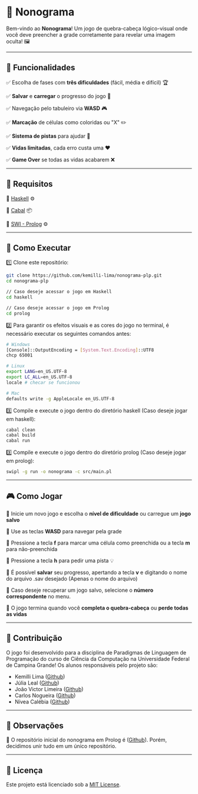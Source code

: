 # 🎨 Nonograma

Bem-vindo ao **Nonograma**! Um jogo de quebra-cabeça lógico-visual onde você deve preencher a grade corretamente para revelar uma imagem oculta! 🖼️

---

## 🚀 Funcionalidades
✅ Escolha de fases com **três dificuldades** (fácil, média e difícil) 🏆

✅ **Salvar** e **carregar** o progresso do jogo 💾

✅ Navegação pelo tabuleiro via **WASD** 🎮

✅ **Marcação** de células como coloridas ou "X" ✏️

✅ **Sistema de pistas** para ajudar 🎁

✅ **Vidas limitadas**, cada erro custa uma ❤️

✅ **Game Over** se todas as vidas acabarem ❌

---

## 🔧 Requisitos
🔹 [Haskell](https://www.haskell.org/) ⚙️

🔹 [Cabal](https://www.haskell.org/cabal/) 📦

🔹 [SWI - Prolog](https://www.swi-prolog.org/download/stable) ⚙️

---

## 🎯 Como Executar
1️⃣  Clone este repositório:
   ```sh
   git clone https://github.com/kemilli-lima/nonograma-plp.git
   cd nonograma-plp

   // Caso deseje acessar o jogo em Haskell
   cd haskell

   // Caso deseje acessar o jogo em Prolog
   cd prolog
   ```

2️⃣ Para garantir os efeitos visuais e as cores do jogo no terminal, é necessário executar os seguintes comandos antes:
   ```sh
   # Windows
   [Console]::OutputEncoding = [System.Text.Encoding]::UTF8
   chcp 65001
   ```
   ```sh
   # Linux
   export LANG=en_US.UTF-8
   export LC_ALL=en_US.UTF-8
   locale # checar se funcionou
   ```
   ```sh
   # Mac
   defaults write -g AppleLocale en_US.UTF-8
   ```

3️⃣  Compile e execute o jogo dentro do diretório haskell (Caso deseje jogar em haskell):
   ```sh
   cabal clean
   cabal build
   cabal run
   ```

3️⃣  Compile e execute o jogo dentro do diretório prolog (Caso deseje jogar em prolog):
   ```sh
   swipl -g run -o nonograma -c src/main.pl
   ```

---

## 🎮 Como Jogar
🎯 Inicie um novo jogo e escolha o **nível de dificuldade** ou carregue um **jogo salvo**

🎯 Use as teclas **WASD** para navegar pela grade


🎯 Pressione a tecla **f** para marcar uma célula como preenchida ou a tecla **m** para não-preenchida

🎯 Pressione a tecla **h** para pedir uma pista 💡

🎯 É possível **salvar** seu progresso, apertando a tecla **v** e digitando o nome do arquivo .sav desejado (Apenas o nome do arquivo)

🎯 Caso deseje recuperar um jogo salvo, selecione o **número correspondente** no menu. 

🎯 O jogo termina quando você **completa o quebra-cabeça** ou **perde todas as vidas**

---

## 🤝 Contribuição
O jogo foi desenvolvido para a disciplina de Paradigmas de Linguagem de Programação do curso de Ciência da Computação na Universidade Federal de Campina Grande! Os alunos responsáveis pelo projeto são:
- Kemilli Lima ([Github](https://github.com/kemilli-lima))
- Júlia Leal ([Github](https://github.com/julia-dsleal))
- João Victor Limeira ([Github](https://github.com/joaoSilvaL)) 
- Carlos Nogueira ([Github](https://github.com/carlsnog)) 
- Nívea Calébia ([Github](https://github.com/calebia))  

---

## 🔧 Observações
🔹 O repositório inicial do nonograma em Prolog é ([Github](https://github.com/kemilli-lima/nonograma-prolog-plp.git)). Porém, decidimos unir tudo em um único repositório. 

---

## 📜 Licença
Este projeto está licenciado sob a [MIT License](LICENSE).






















